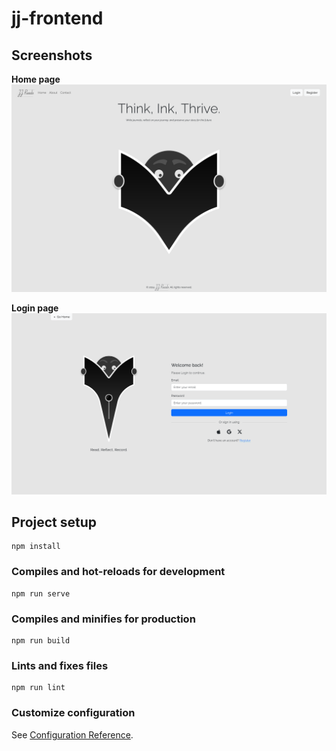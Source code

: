 # jj-frontend

## Screenshots

**Home page** 
![Home page](src/assets/screenshots/home-page.png)

**Login page** 
![Login page](src/assets/screenshots/login-page.png)

## Project setup
```
npm install
```

### Compiles and hot-reloads for development
```
npm run serve
```

### Compiles and minifies for production
```
npm run build
```

### Lints and fixes files
```
npm run lint
```

### Customize configuration
See [Configuration Reference](https://cli.vuejs.org/config/).

